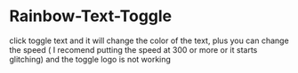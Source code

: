 # Rainbow-Text-Toggle 
click toggle text and it will change the color of the text, plus you can change the speed ( I recomend putting the speed at 300 or more or it starts glitching)
and the toggle logo is not working
